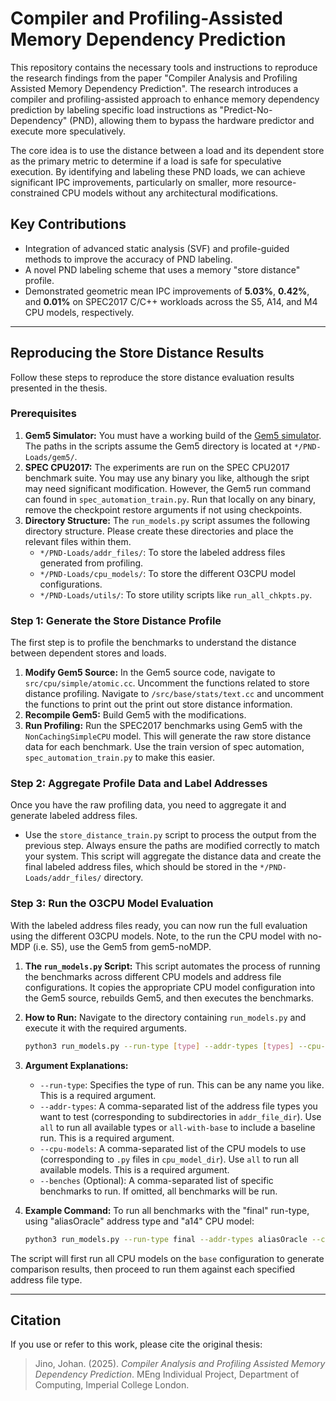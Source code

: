 # Compiler and Profiling-Assisted Memory Dependency Prediction

This repository contains the necessary tools and instructions to reproduce the research findings from the paper "Compiler Analysis and Profiling Assisted Memory Dependency Prediction". The research introduces a compiler and profiling-assisted approach to enhance memory dependency prediction by labeling specific load instructions as "Predict-No-Dependency" (PND), allowing them to bypass the hardware predictor and execute more speculatively.

The core idea is to use the distance between a load and its dependent store as the primary metric to determine if a load is safe for speculative execution. By identifying and labeling these PND loads, we can achieve significant IPC improvements, particularly on smaller, more resource-constrained CPU models without any architectural modifications.

## Key Contributions
- Integration of advanced static analysis (SVF) and profile-guided methods to improve the accuracy of PND labeling.
- A novel PND labeling scheme that uses a memory "store distance" profile.
- Demonstrated geometric mean IPC improvements of **5.03%**, **0.42%**, and **0.01%** on SPEC2017 C/C++ workloads across the S5, A14, and M4 CPU models, respectively.

---

## Reproducing the Store Distance Results

Follow these steps to reproduce the store distance evaluation results presented in the thesis.

### Prerequisites

1.  **Gem5 Simulator:** You must have a working build of the [Gem5 simulator](https://www.gem5.org/documentation/general_docs/building). The paths in the scripts assume the Gem5 directory is located at `*/PND-Loads/gem5/`.
2.  **SPEC CPU2017:** The experiments are run on the SPEC CPU2017 benchmark suite. You may use any binary you like, although the sript may need significant modification. However, the Gem5 run command can found in `spec_automation_train.py`. Run that locally on any binary, remove the checkpoint restore arguments if not using checkpoints.
3.  **Directory Structure:** The `run_models.py` script assumes the following directory structure. Please create these directories and place the relevant files within them.
    * `*/PND-Loads/addr_files/`: To store the labeled address files generated from profiling.
    * `*/PND-Loads/cpu_models/`: To store the different O3CPU model configurations.
    * `*/PND-Loads/utils/`: To store utility scripts like `run_all_chkpts.py`.

### Step 1: Generate the Store Distance Profile

The first step is to profile the benchmarks to understand the distance between dependent stores and loads.

1.  **Modify Gem5 Source:** In the Gem5 source code, navigate to `src/cpu/simple/atomic.cc`. Uncomment the functions related to store distance profiling. Navigate to `/src/base/stats/text.cc` and uncomment the functions to print out the print out store distance information.
2.  **Recompile Gem5:** Build Gem5 with the modifications.
3.  **Run Profiling:** Run the SPEC2017 benchmarks using Gem5 with the `NonCachingSimpleCPU` model. This will generate the raw store distance data for each benchmark. Use the train version of spec automation, `spec_automation_train.py` to make this easier.

### Step 2: Aggregate Profile Data and Label Addresses

Once you have the raw profiling data, you need to aggregate it and generate labeled address files.

-   Use the `store_distance_train.py` script to process the output from the previous step. Always ensure the paths are modified correctly to match your system. This script will aggregate the distance data and create the final labeled address files, which should be stored in the `*/PND-Loads/addr_files/` directory.

### Step 3: Run the O3CPU Model Evaluation

With the labeled address files ready, you can now run the full evaluation using the different O3CPU models. Note, to the run the CPU model with no-MDP (i.e. S5), use the Gem5 from gem5-noMDP.

1.  **The `run_models.py` Script:** This script automates the process of running the benchmarks across different CPU models and address file configurations. It copies the appropriate CPU model configuration into the Gem5 source, rebuilds Gem5, and then executes the benchmarks.

2.  **How to Run:**
    Navigate to the directory containing `run_models.py` and execute it with the required arguments.

    ```bash
    python3 run_models.py --run-type [type] --addr-types [types] --cpu-models [models] --benches [benches]
    ```

3.  **Argument Explanations:**
    * `--run-type`: Specifies the type of run. This can be any name you like. This is a required argument.
    * `--addr-types`: A comma-separated list of the address file types you want to test (corresponding to subdirectories in `addr_file_dir`). Use `all` to run all available types or `all-with-base` to include a baseline run. This is a required argument.
    * `--cpu-models`: A comma-separated list of the CPU models to use (corresponding to `.py` files in `cpu_model_dir`). Use `all` to run all available models. This is a required argument.
    * `--benches` (Optional): A comma-separated list of specific benchmarks to run. If omitted, all benchmarks will be run.

4.  **Example Command:**
    To run all benchmarks with the "final" run-type, using "aliasOracle" address type and "a14" CPU model:

    ```bash
    python3 run_models.py --run-type final --addr-types aliasOracle --cpu-models a14
    ```

The script will first run all CPU models on the `base` configuration to generate comparison results, then proceed to run them against each specified address file type.

---
## Citation

If you use or refer to this work, please cite the original thesis:

> Jino, Johan. (2025). *Compiler Analysis and Profiling Assisted Memory Dependency Prediction*. MEng Individual Project, Department of Computing, Imperial College London.
